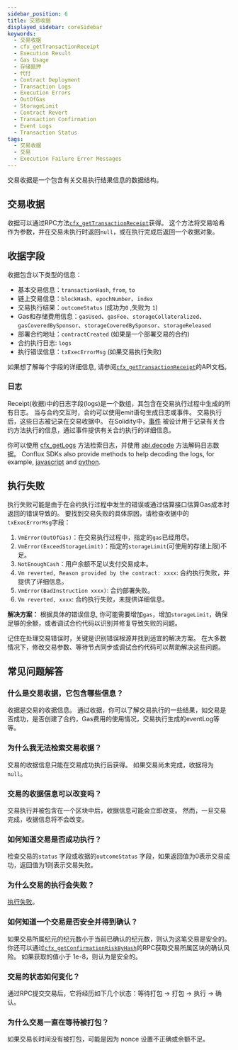 ```yaml
---
sidebar_position: 6
title: 交易收据
displayed_sidebar: coreSidebar
keywords:
  - 交易收据
  - cfx_getTransactionReceipt
  - Execution Result
  - Gas Usage
  - 存储抵押
  - 代付
  - Contract Deployment
  - Transaction Logs
  - Execution Errors
  - OutOfGas
  - StorageLimit
  - Contract Revert
  - Transaction Confirmation
  - Event Logs
  - Transaction Status
tags:
  - 交易收据
  - 交易
  - Execution Failure Error Messages
---
```


交易收据是一个包含有关交易执行结果信息的数据结构。

## 交易收据

收据可以通过RPC方法[`cfx_getTransactionReceipt`](/docs/core/build/json-rpc/cfx-namespace#cfx_gettransactionreceipt)获得。 这个方法将交易哈希作为参数，并在交易未执行时返回`null`，或在执行完成后返回一个收据对象。

## 收据字段

收据包含以下类型的信息：

- 基本交易信息：`transactionHash`, `from`, `to`
- 链上交易信息：`blockHash`、`epochNumber`、`index`
- 交易执行结果：`outcomeStatus` (成功为`0` ,失败为 `1`)
- Gas和存储费用信息：`gasUsed`、`gasFee`、`storageCollateralized`、`gasCoveredBySponsor`、`storageCoveredBySponsor`、`storageReleased`
- 部署合约地址：`contractCreated` (如果是一个部署交易的合约)
- 合约执行日志: `logs`
- 执行错误信息：`txExecErrorMsg` (如果交易执行失败)

如果想了解每个字段的详细信息, 请参阅[`cfx_getTransactionReceipt`](/docs/core/build/json-rpc/cfx-namespace#cfx_gettransactionreceipt)的API文档。

### 日志

Receipt(收据)中的日志字段(logs)是一个数组，其包含在交易执行过程中生成的所有日志。 当与合约交互时，合约可以使用emit语句生成日志或事件。 交易执行后，这些日志被记录在交易收据中。 在Solidity中，[事件](https://docs.soliditylang.org/en/v0.8.23/contracts.html#events) 被设计用于记录有关合约方法执行的信息，通过事件提供有关合约执行的详细信息。

你可以使用 [cfx_getLogs](/docs/core/build/json-rpc/cfx-namespace#cfx_getlogs) 方法检索日志，并使用 [abi.decode](https://docs.soliditylang.org/en/v0.8.23/contracts.html#events) 方法解码日志数据。 Conflux SDKs also provide methods to help decoding the logs, for example, [javascript](https://confluxnetwork.gitbook.io/js-conflux-sdk/docs/interact_with_contract#how-to-decode-log) and [python](https://python-conflux-sdk.readthedocs.io/en/latest/examples/05-interact_with_contracts_and_process_logs.html#process-logs).

## 执行失败

执行失败可能是由于在合约执行过程中发生的错误或通过估算接口估算Gas成本时返回的错误导致的。 要找到交易失败的具体原因，请检查收据中的`txExecErrorMsg`字段：

1. `VmError(OutOfGas)`：在交易执行过程中，指定的`gas`已经用尽。
2. `VmError(ExceedStorageLimit)`：指定的`storageLimit`(可使用的存储上限)不足。
3. `NotEnoughCash`：用户余额不足以支付交易成本。
4. `Vm reverted, Reason provided by the contract: xxxx`: 合约执行失败，并提供了详细信息。
5. `VmError(BadInstruction xxxx)`: 合约部署失败。
6. `Vm reverted, xxxx`: 合约执行失败，未提供详细信息。

**解决方案：** 根据具体的错误信息, 你可能需要增加`gas`，增加`storageLimit`，确保足够的余额，或者调试合约代码以识别并修复导致失败的问题。

记住在处理交易错误时，关键是识别错误根源并找到适宜的解决方案。 在大多数情况下，修改交易参数、等待节点同步或调试合约代码可以帮助解决这些问题。

## 常见问题解答

### 什么是交易收据，它包含哪些信息？

收据是交易的收据信息。 通过收据，你可以了解交易执行的一些结果，如交易是否成功，是否创建了合约，Gas费用的使用情况，交易执行生成的eventLog等等。

### 为什么我无法检索交易收据？

交易的收据信息只能在交易成功执行后获得。 如果交易尚未完成，收据将为`null`。

### 交易的收据信息可以改变吗？

交易执行并被包含在一个区块中后，收据信息可能会立即改变。 然而，一旦交易完成，收据信息将不会改变。

### 如何知道交易是否成功执行？

检查交易的`status` 字段或收据的`outcomeStatus` 字段，如果返回值为0表示交易成功，返回值为1则表示交易失败。

### 为什么交易的执行会失败？

[执行失败](./receipt.md#execution-failure)。

### 如何知道一个交易是否安全并得到确认？

如果交易所属纪元的纪元数小于当前已确认的纪元数，则认为这笔交易是安全的。
你还可以通过[`cfx_getConfirmationRiskByHash`](/docs/core/build/json-rpc/cfx-namespace/#cfx_getconfirmationriskbyhash)的RPC获取交易所属区块的确认风险。
如果获取的值小于 1e-8，则认为是安全的。

### 交易的状态如何变化？

通过RPC提交交易后，它将经历如下几个状态：等待打包 -> 打包 -> 执行 -> 确认。

### 为什么交易一直在等待被打包？

如果交易长时间没有被打包，可能是因为 nonce 设置不正确或余额不足。
